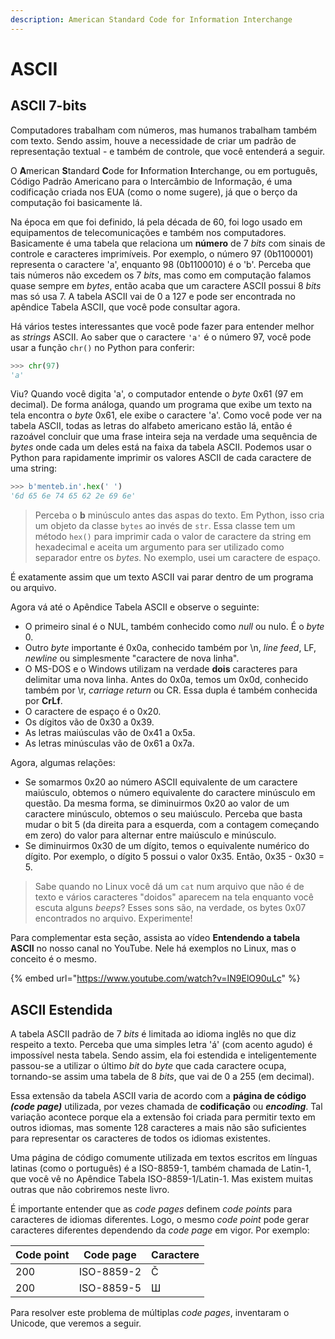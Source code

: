 ```yaml
---
description: American Standard Code for Information Interchange
---
```


# ASCII

## ASCII 7-bits

Computadores trabalham com números, mas humanos trabalham também com texto. Sendo assim, houve a necessidade de criar um padrão de representação textual - e também de controle, que você entenderá a seguir.

O **A**merican **S**tandard **C**ode for **I**nformation **I**nterchange, ou em português, Código Padrão Americano para o Intercâmbio de Informação, é uma codificação criada nos EUA (como o nome sugere), já que o berço da computação foi basicamente lá.

Na época em que foi definido, lá pela década de 60, foi logo usado em equipamentos de telecomunicações e também nos computadores. Basicamente é uma tabela que relaciona um **número** de 7 _bits_ com sinais de controle e caracteres imprimíveis. Por exemplo, o número 97 (0b1100001) representa o caractere 'a', enquanto 98 (0b1100010) é o 'b'. Perceba que tais números não excedem os 7 _bits_, mas como em computação falamos quase sempre em _bytes_, então acaba que um caractere ASCII possui 8 _bits_ mas só usa 7. A tabela ASCII vai de 0 a 127 e pode ser encontrada no apêndice Tabela ASCII, que você pode consultar agora.

Há vários testes interessantes que você pode fazer para entender melhor as _strings_ ASCII. Ao saber que o caractere `'a'` é o número 97, você pode usar a função `chr()` no Python para conferir:

```python
>>> chr(97)
'a'
```

Viu? Quando você digita 'a', o computador entende o _byte_ 0x61 (97 em decimal). De forma análoga, quando um programa que exibe um texto na tela encontra o _byte_ 0x61, ele exibe o caractere 'a'. Como você pode ver na tabela ASCII, todas as letras do alfabeto americano estão lá, então é razoável concluir que uma frase inteira seja na verdade uma sequência de _bytes_ onde cada um deles está na faixa da tabela ASCII. Podemos usar o Python para rapidamente imprimir os valores ASCII de cada caractere de uma string:

```python
>>> b'menteb.in'.hex(' ')
'6d 65 6e 74 65 62 2e 69 6e'
```

> Perceba o **b** minúsculo antes das aspas do texto. Em Python, isso cria um objeto da classe `bytes` ao invés de `str`. Essa classe tem um método `hex()` para imprimir cada o valor de caractere da string em hexadecimal e aceita um argumento para ser utilizado como separador entre os _bytes._ No exemplo, usei um caractere de espaço.

É exatamente assim que um texto ASCII vai parar dentro de um programa ou arquivo.

Agora vá até o Apêndice Tabela ASCII e observe o seguinte:

* O primeiro sinal é o NUL, também conhecido como _null_ ou nulo. É o _byte_ 0.
* Outro _byte_ importante é 0x0a, conhecido também por \n, _line feed_, LF, _newline_ ou simplesmente "caractere de nova linha".
* O MS-DOS e o Windows utilizam na verdade **dois** caracteres para delimitar uma nova linha. Antes do 0x0a, temos um 0x0d, conhecido também por \r, _carriage return_ ou CR. Essa dupla é também conhecida por **CrLf**.
* O caractere de espaço é o 0x20.
* Os dígitos vão de 0x30 a 0x39.
* As letras maiúsculas vão de 0x41 a 0x5a.
* As letras minúsculas vão de 0x61 a 0x7a.

Agora, algumas relações:

* Se somarmos 0x20 ao número ASCII equivalente de um caractere maiúsculo, obtemos o número equivalente do caractere minúsculo em questão. Da mesma forma, se diminuirmos 0x20 ao valor de um caractere minúsculo, obtemos o seu maiúsculo. Perceba que basta mudar o bit 5 (da direita para a esquerda, com a contagem começando em zero) do valor para alternar entre maiúsculo e minúsculo.
* Se diminuirmos 0x30 de um dígito, temos o equivalente numérico do dígito. Por exemplo, o dígito 5 possui o valor 0x35. Então, 0x35 - 0x30 = 5.

> Sabe quando no Linux você dá um `cat` num arquivo que não é de texto e vários caracteres "doidos" aparecem na tela enquanto você escuta alguns _beeps_? Esses sons são, na verdade, os bytes 0x07 encontrados no arquivo. Experimente!

Para complementar esta seção, assista ao vídeo **Entendendo a tabela ASCII** no nosso canal no YouTube. Nele há exemplos no Linux, mas o conceito é o mesmo.

{% embed url="https://www.youtube.com/watch?v=IN9ElO90uLc" %}

## ASCII Estendida

A tabela ASCII padrão de 7 _bits_ é limitada ao idioma inglês no que diz respeito a texto. Perceba que uma simples letra 'á' (com acento agudo) é impossível nesta tabela. Sendo assim, ela foi estendida e inteligentemente passou-se a utilizar o último _bit_ do _byte_ que cada caractere ocupa, tornando-se assim uma tabela de 8 _bits_, que vai de 0 a 255 (em decimal).

Essa extensão da tabela ASCII varia de acordo com a **página de código&#x20;**_**(code page)**_ utilizada, por vezes chamada de **codificação** ou _**encoding**_. Tal variação acontece porque ela a extensão foi criada para permitir texto em outros idiomas, mas somente 128 caracteres a mais não são suficientes para representar os caracteres de todos os idiomas existentes.

Uma página de código comumente utilizada em textos escritos em línguas latinas (como o português) é a ISO-8859-1, também chamada de Latin-1, que você vê no Apêndice Tabela ISO-8859-1/Latin-1. Mas existem muitas outras que não cobriremos neste livro.

É importante entender que as _code pages_ definem _code points_ para caracteres de idiomas diferentes. Logo, o mesmo _code point_ pode gerar caracteres diferentes dependendo da _code page_ em vigor. Por exemplo:

| Code point | Code page  | Caractere |
| ---------- | ---------- | --------- |
| 200        | ISO-8859-2 | Č         |
| 200        | ISO-8859-5 | Ш         |

Para resolver este problema de múltiplas _code pages_, inventaram o Unicode, que veremos a seguir.
